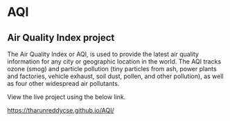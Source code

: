 # AQI
## Air Quality Index project

The Air Quality Index or AQI, is used to provide the latest air quality information for any city or geographic location in the world. The AQI tracks ozone (smog) and particle pollution (tiny particles from ash, power plants and factories, vehicle exhaust, soil dust, pollen, and other pollution), as well as four other widespread air pollutants.

View the live project using the below link.

https://tharunreddycse.github.io/AQI/
